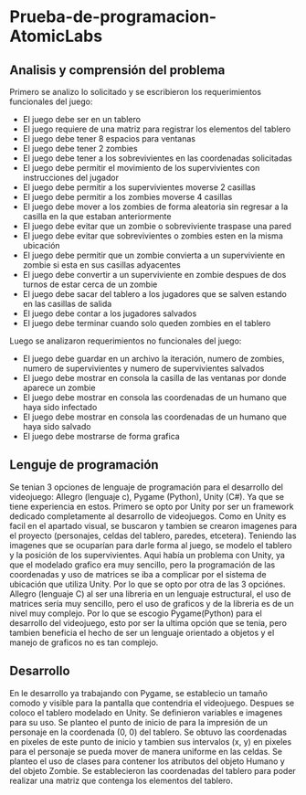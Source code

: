 # Prueba-de-programacion-AtomicLabs
## Analisis y comprensión del problema
Primero se analizo lo solicitado y se escribieron los requerimientos funcionales del juego:
 - El juego debe ser en un tablero
 - El juego requiere de una matriz para registrar los elementos del tablero
 - El juego debe tener 8 espacios para ventanas
 - El juego debe tener 2 zombies
 - El juego debe tener a los sobrevivientes en las coordenadas solicitadas
 - El juego debe permitir el movimiento de los supervivientes con instrucciones del jugador
 - El juego debe permitir a los supervivientes moverse 2 casillas
 - El juego debe permitir a los zombies moverse 4 casillas
 - El juego debe mover a los zombies de forma aleatoria sin regresar a la casilla en la que estaban anteriormente
 - El juego debe evitar que un zombie o sobreviviente traspase una pared
 - El juego debe evitar que sobrevivientes o zombies esten en la misma ubicación
 - El juego debe permitir que un zombie convierta a un superviviente en zombie si esta en sus casillas adyacentes
 - El juego debe convertir a un superviviente en zombie despues de dos turnos de estar cerca de un zombie
 - El juego debe sacar del tablero a los jugadores que se salven estando en las casillas de salida
 - El juego debe contar a los jugadores salvados
 - El juego debe terminar cuando solo queden zombies en el tablero

Luego se analizaron requerimientos no funcionales del juego:
 - El juego debe guardar en un archivo la iteración, numero de zombies, numero de supervivientes y numero de supervivientes salvados
 - El juego debe mostrar en consola la casilla de las ventanas por donde aparece un zombie
 - El juego debe mostrar en consola las coordenadas de un humano que haya sido infectado
 - El juego debe mostrar en consola las coordenadas de un humano que haya sido salvado
 - El juego debe mostrarse de forma grafica

## Lenguje de programación
Se tenian 3 opciones de lenguaje de programación para el desarrollo del videojuego: Allegro (lenguaje c), Pygame (Python), Unity (C#).
Ya que se tiene experiencia en estos. Primero se opto por Unity por ser un framework dedicado completamente al desarrollo de videojuegos.
Como en Unity es facil en el apartado visual, se buscaron y tambien se crearon imagenes para el proyecto (personajes, celdas del tablero, paredes, etcetera).
Teniendo las imagenes que se ocuparían para darle forma al juego, se modelo el tablero y la posición de los supervivientes. Aqui había un problema con Unity, ya que el modelado grafico era muy sencillo, pero la programación de las coordenadas y uso de matrices se iba a complicar por el sistema de ubicación que utiliza Unity.
Por lo que se opto por otra de las 3 opciónes. Allegro (lenguaje C) al ser una libreria en un lenguaje estructural, el uso de matrices sería muy sencillo, pero el uso de graficos y de la libreria es de un nivel muy complejo. Por lo que se escogio Pygame(Python) para el desarrollo del videojuego, esto por ser la ultima opción que se tenia, pero tambien beneficia el hecho de ser un lenguaje orientado a objetos y el manejo de graficos no es tan complejo.

## Desarrollo
En le desarrollo ya trabajando con Pygame, se establecio un tamaño comodo y visible para la pantalla que contendria el videojuego. Despues se coloco el tablero modelado en Unity. Se definieron variables e imagenes para su uso. Se planteo el punto de inicio de para la impresión de un personaje en la coordenada (0, 0) del tablero. Se obtuvo las coordenadas en pixeles de este punto de inicio y tambien sus intervalos (x, y) en pixeles para el personaje se pueda mover de manera uniforme en las celdas.
Se planteo el uso de clases para contener los atributos del objeto Humano y del objeto Zombie. Se establecieron las coordenadas del tablero para poder realizar una matriz que contenga los elementos del tablero.

